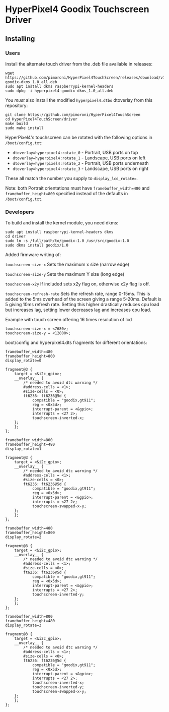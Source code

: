 # HyperPixel4 Goodix Touchscreen Driver

## Installing

### Users

Install the alternate touch driver from the .deb file available in releases:

```
wget https://github.com/pimoroni/HyperPixel4TouchScreen/releases/download/v1.0/hyperpixel4-goodix-dkms_1.0_all.deb
sudo apt install dkms raspberrypi-kernel-headers
sudo dpkg -i hyperpixel4-goodix-dkms_1.0_all.deb
```

You *must* also install the modified `hyperpixel4.dtbo` dtoverlay from this repository:

```
git clone https://github.com/pimoroni/HyperPixel4TouchScreen
cd HyperPixel4TouchScreen/driver
make build
sudo make install
```

HyperPixel4's touchscreen can be rotated with the following options in `/boot/config.txt`:

* `dtoverlay=hyperpixel4:rotate_0` - Portrait, USB ports on top
* `dtoverlay=hyperpixel4:rotate_1` - Landscape, USB ports on left
* `dtoverlay=hyperpixel4:rotate_2` - Portrait, USB ports underneath
* `dtoverlay=hyperpixel4:rotate_3` - Landscape, USB ports on right

These all match the number you supply to `display_lcd_rotate=`.

Note: both Portrait orientations must have `framebuffer_width=480` and `framebuffer_height=800` specified instead of the defaults in `/boot/config.txt`.

### Developers

To build and install the kernel module, you need dkms:

```
sudo apt install raspberrypi-kernel-headers dkms
cd driver
sudo ln -s /full/path/to/goodix-1.0 /usr/src/goodix-1.0
sudo dkms install goodix/1.0
```

Added firmware writing of:

```touchscreen-size-x```
	Sets the maximum x size (narrow edge)
	
```touchscreen-size-y```
	Sets the maximum Y size (long edge)
	
```touchscreen-x2y```
	If included sets x2y flag on, otherwise x2y flag is off.
	
```touchscreen-refresh-rate```
	Sets the refresh rate, range 0-15ms. This is added to the 5ms overhead of the screen giving a range 5-20ms.
	Default is 5 giving 10ms refresh rate.
	Setting this higher drastically reduces cpu load but increases lag, setting lower decreases lag and increases cpu load.
	
Example with touch screen offering 16 times resolution of lcd

```
touchscreen-size-x = <7680>;
touchscreen-size-y = <12800>;
```





boot/config and hyperpixel4.dts fragments for different orientations:

```
framebuffer_width=480
framebuffer_height=800
display_rotate=0
```


    fragment@3 {
        target = <&i2c_gpio>;
        __overlay__ {
            /* needed to avoid dtc warning */
            #address-cells = <1>;
            #size-cells = <0>;
            ft6236: ft6236@5d {
                compatible = "goodix,gt911";
                reg = <0x5d>;
                interrupt-parent = <&gpio>;
                interrupts = <27 2>;
                touchscreen-inverted-x;
	    };
        };
    };


```
framebuffer_width=800
framebuffer_height=480
display_rotate=1
```

    fragment@3 {
        target = <&i2c_gpio>;
        __overlay__ {
            /* needed to avoid dtc warning */
            #address-cells = <1>;
            #size-cells = <0>;
            ft6236: ft6236@5d {
                compatible = "goodix,gt911";
                reg = <0x5d>;
                interrupt-parent = <&gpio>;
                interrupts = <27 2>;
                touchscreen-swapped-x-y;
	    };
        };
    };


```
framebuffer_width=480
framebuffer_height=800
display_rotate=2
```

    fragment@3 {
        target = <&i2c_gpio>;
        __overlay__ {
            /* needed to avoid dtc warning */
            #address-cells = <1>;
            #size-cells = <0>;
            ft6236: ft6236@5d {
                compatible = "goodix,gt911";
                reg = <0x5d>;
                interrupt-parent = <&gpio>;
                interrupts = <27 2>;
                touchscreen-inverted-y;
	    };
        };
    };


```
framebuffer_width=800
framebuffer_height=480
display_rotate=3
```

    fragment@3 {
        target = <&i2c_gpio>;
        __overlay__ {
            /* needed to avoid dtc warning */
            #address-cells = <1>;
            #size-cells = <0>;
            ft6236: ft6236@5d {
                compatible = "goodix,gt911";
                reg = <0x5d>;
                interrupt-parent = <&gpio>;
                interrupts = <27 2>;
                touchscreen-inverted-x;
                touchscreen-inverted-y;
                touchscreen-swapped-x-y;
	    };
        };
    };


